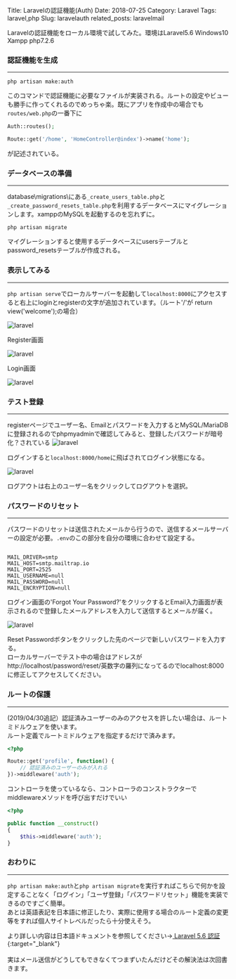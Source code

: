 Title: Laravelの認証機能(Auth)
Date: 2018-07-25
Category: Laravel
Tags: laravel,php
Slug: laravelauth
related_posts: laravelmail

Laravelの認証機能をローカル環境で試してみた。環境はLaravel5.6 Windows10 Xampp php7.2.6

### 認証機能を生成
---
```
php artisan make:auth
```

このコマンドで認証機能に必要なファイルが実装される。ルートの設定やビューも勝手に作ってくれるのでめっちゃ楽。既にアプリを作成中の場合でも`routes/web.php`の一番下に

```php
Auth::routes();

Route::get('/home', 'HomeController@index')->name('home');
```
が記述されている。

### データベースの準備
---
database\migrations\にある`_create_users_table.php`と`_create_password_resets_table.php`を利用するデータベースにマイグレーションします。xamppのMySQLを起動するのを忘れずに。

```
php artisan migrate
```

マイグレーションすると使用するデータベースにusersテーブルとpassword_resetsテーブルが作成される。

### 表示してみる
---
`php artisan serve`でローカルサーバーを起動して`localhost:8000`にアクセスすると右上にloginとregisterの文字が追加されています。（ルート'/'が return view('welcome');の場合）

![laravel](../../../images/laraveltop2.png)  

Register画面

![laravel](../../../images/laravelreg.png)  

Login画面

![laravel](../../../images/laravellogin.png) 

### テスト登録
---
registerページでユーザー名、Emailとパスワードを入力するとMySQL/MariaDBに登録されるのでphpmyadminで確認してみると、登録したパスワードが暗号化？されている
![laravel](../../../images/password.png) 

ログインすると`localhost:8000/home`に飛ばされてログイン状態になる。

![laravel](../../../images/logincyu.png) 

ログアウトは右上のユーザー名をクリックしてログアウトを選択。

### パスワードのリセット
---
パスワードのリセットは送信されたメールから行うので、送信するメールサーバーの設定が必要。`.env`のこの部分を自分の環境に合わせて設定する。

```env

MAIL_DRIVER=smtp
MAIL_HOST=smtp.mailtrap.io
MAIL_PORT=2525
MAIL_USERNAME=null
MAIL_PASSWORD=null
MAIL_ENCRYPTION=null

```

ログイン画面の'Forgot Your Password?'をクリックするとEmail入力画面が表示されるので登録したメールアドレスを入力して送信するとメールが届く。  

![laravel](../../../images/reset.png) 

Reset Passwordボタンをクリックした先のページで新しいパスワードを入力する。  
ローカルサーバーでテスト中の場合はアドレスがhttp://localhost/password/reset/英数字の羅列になってるのでlocalhost:8000に修正してアクセスしてください。

### ルートの保護
---
(2019/04/30追記）認証済みユーザーのみのアクセスを許したい場合は、ルートミドルウェアを使います。  
ルート定義でルートミドルウェアを指定するだけで済みます。  

```php
<?php

Route::get('profile', function() {
    // 認証済みのユーザーのみが入れる
})->middleware('auth');

```

コントローラを使っているなら、コントローラのコンストラクターでmiddlewareメソッドを呼び出すだけでいい

```php
<?php

public function __construct()
{
    $this->middleware('auth');
}

```

### おわりに
---
`php artisan make:auth`と`php artisan migrate`を実行すればこちらで何かを設定することなく「ログイン」「ユーザ登録」「パスワードリセット」機能を実装できるのですごく簡単。  
あとは英語表記を日本語に修正したり、実際に使用する場合のルート定義の変更等をすれば個人サイトレベルだったら十分使えそう。  

より詳しい内容は日本語ドキュメントを参照してください→[
Laravel 5.6 認証](https://readouble.com/laravel/5.6/ja/authentication.html){:target="_blank"}<br><br>
実はメール送信がどうしてもできなくてつまずいたんだけどその解決法は次回書きます。

